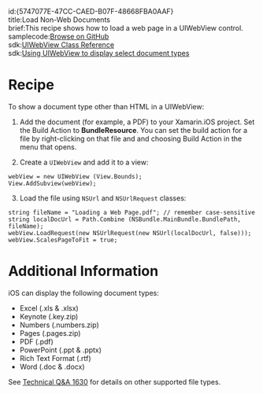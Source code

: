 id:{5747077E-47CC-CAED-B07F-48668FBA0AAF}  
title:Load Non-Web Documents  
brief:This recipe shows how to load a web page in a UIWebView control.  
samplecode:[Browse on GitHub](https://github.com/xamarin/recipes/tree/master/ios/content_controls/web_view/load_non-web_documents)  
sdk:[UIWebView Class Reference](https://developer.apple.com/library/ios/#documentation/UIKit/Reference/UIWebView_Class/Reference/Reference.html)  
sdk:[Using UIWebView to display select document types](https://developer.apple.com/library/ios/#qa/qa1630/_index.html)  

<a name="Recipe" class="injected"></a>


# Recipe

To show a document type other than HTML in a UIWebView:

<ol>
  <li>Add the document (for example, a PDF) to your Xamarin.iOS project. Set the Build Action to <strong>BundleResource</strong>. You can set the build action for a file by right-clicking on that file and and choosing Build Action in the menu that opens.</li>
</ol>
<ol start="2"><li>Create a <code>UIWebView</code> and add it to a view:</li></ol>


```
webView = new UIWebView (View.Bounds);
View.AddSubview(webView);
```

<ol start="3"><li>Load the file using <code>NSUrl</code> and <code>NSUrlRequest</code> classes: </li></ol>


```
string fileName = "Loading a Web Page.pdf"; // remember case-sensitive
string localDocUrl = Path.Combine (NSBundle.MainBundle.BundlePath, fileName);
webView.LoadRequest(new NSUrlRequest(new NSUrl(localDocUrl, false)));
webView.ScalesPageToFit = true;
```

 <a name="Additional_Information" class="injected"></a>


# Additional Information

iOS can display the following document types:

-  Excel (.xls &amp; .xlsx)
-  Keynote (.key.zip)
-  Numbers (.numbers.zip)
-  Pages (.pages.zip)
-  PDF (.pdf)
-  PowerPoint (.ppt &amp; .pptx)
-  Rich Text Format (.rtf)
-  Word (.doc &amp; .docx)


See [Technical Q&amp;A 1630](https://developer.apple.com/library/ios/#qa/qa1630/_index.html) for details on other supported file
types.
